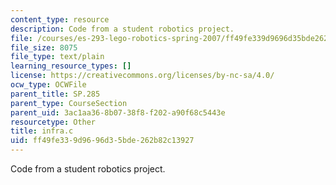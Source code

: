 ```yaml
---
content_type: resource
description: Code from a student robotics project.
file: /courses/es-293-lego-robotics-spring-2007/ff49fe339d9696d35bde262b82c13927_infra.c
file_size: 8075
file_type: text/plain
learning_resource_types: []
license: https://creativecommons.org/licenses/by-nc-sa/4.0/
ocw_type: OCWFile
parent_title: SP.285
parent_type: CourseSection
parent_uid: 3ac1aa36-8b07-38f8-f202-a90f68c5443e
resourcetype: Other
title: infra.c
uid: ff49fe33-9d96-96d3-5bde-262b82c13927
---
```

Code from a student robotics project.